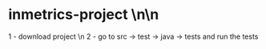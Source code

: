 # inmetrics-project \n\n

1 - download project \n
2 - go to src -> test -> java -> tests and run the tests
